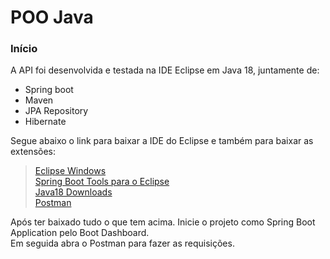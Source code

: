 # POO Java

### Início
A API foi desenvolvida e testada na IDE Eclipse em Java 18, juntamente de:
- Spring boot
- Maven
- JPA Repository
- Hibernate

Segue abaixo o link para baixar a IDE do Eclipse e também para baixar as extensões:
> [Eclipse Windows](https://www.eclipse.org/downloads/download.php?file=/oomph/epp/2022-06/R/eclipse-inst-jre-win64.exe)<br>
> [Spring Boot Tools para o Eclipse](https://download.springsource.com/release/STS4/4.15.1.RELEASE/dist/e4.24/spring-tool-suite-4-4.15.1.RELEASE-e4.24.0-win32.win32.x86_64.self-extracting.jar)<br>
> [Java18 Downloads](https://www.oracle.com/java/technologies/javase/jdk18-archive-downloads.html)<br>
> [Postman](https://www.postman.com/downloads/)<br>

Após ter baixado tudo o que tem acima. Inicie o projeto como Spring Boot Application pelo Boot Dashboard. <br>
Em seguida abra o Postman para fazer as requisições.
